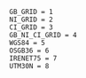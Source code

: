     GB_GRID = 1
    NI_GRID = 2
    CI_GRID = 3
    GB_NI_CI_GRID = 4
    WGS84 = 5
    OSGB36 = 6
    IRENET75 = 7
    UTM30N = 8
